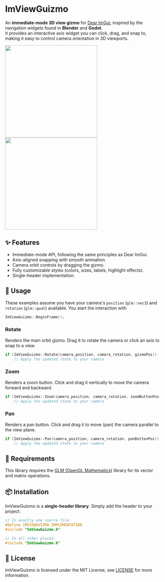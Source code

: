 # ImViewGuizmo

An **immediate-mode 3D view gizmo** for [Dear ImGui](https://github.com/ocornut/imgui), inspired by the navigation widgets found in **Blender** and **Godot**.  
It provides an interactive axis widget you can click, drag, and snap to, making it easy to control camera orientation in 3D viewports.

<p float="left">
  <img src="https://github.com/user-attachments/assets/44271b01-fe6b-4b21-ac45-6299eacb3e44" height="300" />
  <img src="https://github.com/user-attachments/assets/41afbe61-4ecf-4b87-9927-8f03db4559a6" height="300" />
</p>

## ✨ Features
- Immediate-mode API, following the same principles as Dear ImGui.  
- Axis-aligned snapping with smooth animation.  
- Camera orbit controls by dragging the gizmo.  
- Fully customizable styles (colors, sizes, labels, highlight effects).  
- Single-header implementation.

## 🚀 Usage

These examples assume you have your camera's `position` (`glm::vec3`) and `rotation` (`glm::quat`) available.
You start the interaction with 
```cpp
ImViewGuizmo::BeginFrame();
```

### Rotate

Renders the main orbit gizmo. Drag it to rotate the camera or click an axis to snap to a view.

```cpp
if (ImViewGuizmo::Rotate(camera_position, camera_rotation, gizmoPos))
    // Apply the updated state to your camera
```

### Zoom

Renders a zoom button. Click and drag it vertically to move the camera forward and backward.

```cpp
if (ImViewGuizmo::Zoom(camera_position, camera_rotation, zoomButtonPos))
    // Apply the updated state to your camera
```

### Pan

Renders a pan button. Click and drag it to move (pan) the camera parallel to the view plane.

```cpp
if (ImViewGuizmo::Pan(camera_position, camera_rotation, panButtonPos))
    // Apply the updated state to your camera
```

## 🔧 Requirements
This library requires the [GLM (OpenGL Mathematics)](https://github.com/g-truc/glm) library for its vector and matrix operations.

## 📦 Installation

ImViewGuizmo is a **single-header library**. Simply add the header to your project:

```cpp
// In exactly one source file:
#define IMVIEWGUIZMO_IMPLEMENTATION
#include "ImViewGuizmo.h"

// In all other places:
#include "ImViewGuizmo.h"
```


## 📜 License

ImViewGuizmo is licensed under the MIT License, see [LICENSE](/LICENSE) for more information.
